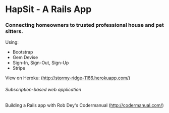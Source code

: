 HapSit - A Rails App
======
### Connecting homeowners to trusted professional house and pet sitters.

Using: 
- Bootstrap
- Gem Devise
- Sign-In, Sign-Out, Sign-Up
- Stripe

View on Heroku: (http://stormy-ridge-1166.herokuapp.com/)


###### Subscription-based web application
Building a Rails app with Rob Dey's Codermanual
(http://codermanual.com/)
